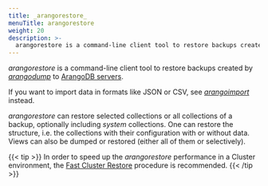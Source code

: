 ```yaml
---
title: _arangorestore_
menuTitle: arangorestore
weight: 20
description: >-
  arangorestore is a command-line client tool to restore backups created by arangodump toArangoDB servers
---
```

_arangorestore_ is a command-line client tool to restore backups created by
[_arangodump_](../arangodump/_index.md) to
[ArangoDB servers](../../arangodb-server/_index.md).

If you want to import data in formats like JSON or CSV, see
[_arangoimport_](../arangoimport/_index.md) instead.

_arangorestore_ can restore selected collections or all collections of a backup,
optionally including _system_ collections. One can restore the structure, i.e.
the collections with their configuration with or without data.
Views can also be dumped or restored (either all of them or selectively).

{{< tip >}}
In order to speed up the _arangorestore_ performance in a Cluster environment,
the [Fast Cluster Restore](fast-cluster-restore.md)
procedure is recommended.
{{< /tip >}}
